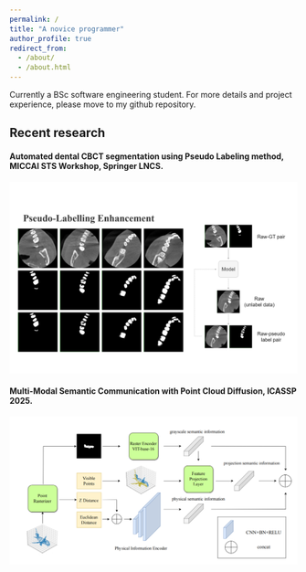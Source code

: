 ```yaml
---
permalink: /
title: "A novice programmer"
author_profile: true
redirect_from: 
  - /about/
  - /about.html
---
```


Currently a BSc software engineering student. For more details and project experience, please move to my github repository. 



## Recent research

#### **Automated dental CBCT segmentation using Pseudo Labeling method, MICCAI STS Workshop, Springer LNCS.**

![pse](../images/pse.png)

#### Multi-Modal Semantic Communication with Point Cloud Diffusion, ICASSP 2025.

#### ![image-20250205014932106](../images/pc_encoder.png)

